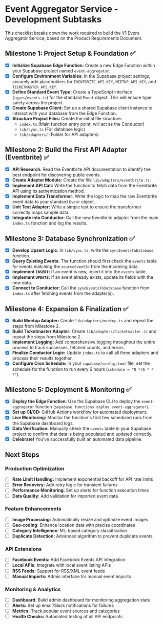 # Event Aggregator Service - Development Subtasks

This checklist breaks down the work required to build the V1 Event Aggregator Service, based on the Product Requirements Document.

## Milestone 1: Project Setup & Foundation ✅

- [x] **Initialize Supabase Edge Function:** Create a new Edge Function within your Supabase project named `event-aggregator`.
- [x] **Configure Environment Variables:** In the Supabase project settings, securely add placeholders for `EVENTBRITE_API_KEY`, `MEETUP_API_KEY`, and `TICKETMASTER_API_KEY`.
- [x] **Define Standard Event Type:** Create a TypeScript interface (`types/events.ts`) for the standard `Event` object. This will ensure type safety across the project.
- [x] **Create Supabase Client:** Set up a shared Supabase client instance to interact with your database from the Edge Function.
- [x] **Structure Project Files:** Create the initial file structure:
  - `index.ts` (Main function entry point, will act as the Conductor)
  - `lib/sync.ts` (For database logic)
  - `lib/adapters/` (Folder for API adapters)

## Milestone 2: Build the First API Adapter (Eventbrite) ✅

- [x] **API Research:** Read the Eventbrite API documentation to identify the best endpoint for discovering public events.
- [x] **Create Adapter Module:** Create the file `lib/adapters/eventbrite.ts`.
- [x] **Implement API Call:** Write the function to fetch data from the Eventbrite API using its authentication method.
- [x] **Implement Data Transformer:** Write the logic to map the raw Eventbrite event data to your standard `Event` object.
- [x] **Unit Test Adapter:** Write a simple test to ensure the transformer correctly maps sample data.
- [x] **Integrate into Conductor:** Call the new Eventbrite adapter from the main `index.ts` function and log the results.

## Milestone 3: Database Synchronization ✅

- [x] **Develop Upsert Logic:** In `lib/sync.ts`, write the `syncEventsToDatabase` function.
- [x] **Query Existing Events:** The function should first check the `events` table for events matching the `sourceEventId` from the incoming data.
- [x] **Implement `INSERT`:** If an event is new, insert it into the `events` table.
- [x] **Implement `UPDATE`:** If an event already exists, update its fields with the new data.
- [x] **Connect to Conductor:** Call the `syncEventsToDatabase` function from `index.ts` after fetching events from the adapter(s).

## Milestone 4: Expansion & Finalization ✅

- [x] **Build Meetup Adapter:** Create `lib/adapters/meetup.ts` and repeat the steps from Milestone 2.
- [x] **Build Ticketmaster Adapter:** Create `lib/adapters/ticketmaster.ts` and repeat the steps from Milestone 2.
- [x] **Implement Logging:** Add comprehensive logging throughout the entire process to track successes, fetched counts, and errors.
- [x] **Finalize Conductor Logic:** Update `index.ts` to call all three adapters and process their results together.
- [x] **Configure Cron Schedule:** In your `supabase/config.toml` file, set the schedule for the function to run every 6 hours (`schedule = "0 */6 * * *"`).

## Milestone 5: Deployment & Monitoring ✅

- [x] **Deploy the Edge Function:** Use the Supabase CLI to deploy the `event-aggregator` function (`supabase functions deploy event-aggregator`).
- [x] **Set up CI/CD:** GitHub Actions workflow for automated deployment.
- [x] **Live Monitoring:** Monitor the function's first few scheduled runs from the Supabase dashboard logs.
- [x] **Data Verification:** Manually check the `events` table in your Supabase project to confirm that data is being populated and updated correctly.
- [x] **Celebrate!** You've successfully built an automated data pipeline.

## Next Steps

### Production Optimization
- [ ] **Rate Limit Handling:** Implement exponential backoff for API rate limits
- [ ] **Error Recovery:** Add retry logic for transient failures
- [ ] **Performance Monitoring:** Set up alerts for function execution times
- [ ] **Data Quality:** Add validation for imported event data

### Feature Enhancements
- [ ] **Image Processing:** Automatically resize and optimize event images
- [ ] **Geo-coding:** Enhance location data with precise coordinates
- [ ] **Category Intelligence:** ML-based category classification
- [ ] **Duplicate Detection:** Advanced algorithm to prevent duplicate events

### API Extensions
- [ ] **Facebook Events:** Add Facebook Events API integration
- [ ] **Local APIs:** Integrate with local event listing APIs
- [ ] **RSS Feeds:** Support for RSS/XML event feeds
- [ ] **Manual Imports:** Admin interface for manual event imports

### Monitoring & Analytics
- [ ] **Dashboard:** Build admin dashboard for monitoring aggregation stats
- [ ] **Alerts:** Set up email/Slack notifications for failures
- [ ] **Metrics:** Track popular event sources and categories
- [ ] **Health Checks:** Automated testing of all API endpoints